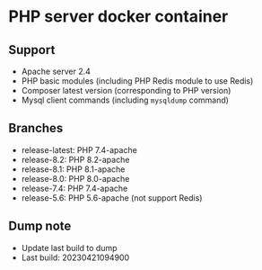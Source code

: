 # PHP server docker container

## Support
- Apache server 2.4
- PHP basic modules (including PHP Redis module to use Redis)
- Composer latest version (corresponding to PHP version)
- Mysql client commands (including `mysqldump` command)

## Branches
- release-latest: PHP 7.4-apache
- release-8.2: PHP 8.2-apache
- release-8.1: PHP 8.1-apache
- release-8.0: PHP 8.0-apache
- release-7.4: PHP 7.4-apache
- release-5.6: PHP 5.6-apache (not support Redis)

## Dump note
- Update last build to dump
- Last build: 20230421094900